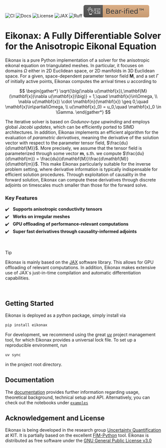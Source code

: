 
![CI](https://img.shields.io/github/actions/workflow/status/UQatKIT/Eikonax/ci.yaml?label=CI)
![Docs](https://img.shields.io/github/actions/workflow/status/UQatKIT/Eikonax/docs.yaml?label=Docs)
![License](https://img.shields.io/github/license/UQatKIT/Eikonax)
![JAX](https://img.shields.io/badge/JAX-Accelerated-9cf.svg)
![Ruff](https://img.shields.io/endpoint?url=https://raw.githubusercontent.com/astral-sh/ruff/main/assets/badge/v2.json)
![Beartype](https://github.com/beartype/beartype-assets/blob/main/badge/bear-ified.svg)

# Eikonax: A Fully Differentiable Solver for the Anisotropic Eikonal Equation

Eikonax is a pure Python implementation of a solver for the anisotropic eikonal equation on triangulated meshes. In particular, it focuses on domains $\Omega$ either in 2D Euclidean space, or 2D manifolds in 3D Euclidean space. For a given, space-dependent parameter tensor field $\mathbf{M}$, and a set $\Gamma$ of initially active points, Eikonax computes the arrival times $u$ according to

$$
\begin{gather*}
\sqrt{\big(\nabla u(\mathbf{x}),\mathbf{M}(\mathbf{x})\nabla u(\mathbf{x})\big)} = 1,\quad \mathbf{x}\in\Omega, \\
\nabla u(\mathbf{x}) \cdot \mathbf{n}(\mathbf{x}) \geq 0,\quad \mathbf{x}\in\partial\Omega, \\
u(\mathbf{x}_0) = u_0,\quad \mathbf{x}_0 \in \Gamma.
\end{gather*}
$$

The iterative solver is based on *Godunov-type upwinding* and employs global *Jacobi updates*, which can be efficiently ported to SIMD architectures.
In addition, Eikonax implements an efficient algorithm for the evaluation of *parametric derivatives*, meaning the derivative of the solution vector with respect to the parameter tensor field, $\frac{du}{d\mathbf{M}}$. More precisely, we assume that the tensor field is parameterized through some vector $\mathbf{m}$, s.th. we compute $\frac{du}{d\mathbf{m}} = \frac{du}{d\mathbf{M}}\frac{d\mathbf{M}}{d\mathbf{m}}$. This make Eikonax particularly suitable for the inverse problem setting, where derivative information is typically indispensable for efficient solution procedures.
Through exploitation of causality in the forward solution, Eikonax can compute these derivatives through discrete adjoints on timescales much smaller than those for the forward solve.

### Key Features
:heavy_check_mark: &nbsp; **Supports anisotropic conductivity tensors** <br>
:heavy_check_mark: &nbsp; **Works on irregular meshes** <br>
:heavy_check_mark: &nbsp; **GPU offloading of performance-relevant computations** <br>
:heavy_check_mark: &nbsp; **Super fast derivatives through causality-informed adjoints**

<br>

> [!TIP] 
> Eikonax is mainly based on the [JAX](https://jax.readthedocs.io/en/latest/) software library. This allows for GPU offloading of relevant computations. In addition, Eikonax makes extensive use of JAX`s just-in-time compilation and automatic differentiation capabilities.

<br>


## Getting Started

Eikonax is deployed as a python package, simply install via
```bash
pip install eikonax
```

For development, we recommend using the great [uv](https://docs.astral.sh/uv/) project management tool, for which Eikonax provides a universal lock file. To set up a reproducible environment, run
```bash
uv sync
```
in the project root directory.

## Documentation

The [documentation](https://uqatkit.github.io/Eikonax/) provides further information regarding usage, theoretical background, technical setup and API. Alternatively, you can check out the notebooks under [`examples`](examples/)


## Acknowledgement and License

Eikonax is being developed in the research group [Uncertainty Quantification](https://www.scc.kit.edu/forschung/uq.php) at KIT.
It is partially based on the excellent [FIM-Python](https://fim-python.readthedocs.io/en/latest/) tool. Eikonax is distributed as free software under the [GNU General Public License v3.0](https://choosealicense.com/licenses/gpl-3.0/)
